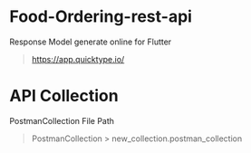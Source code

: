 # Food-Ordering-rest-api
Response Model generate online for Flutter
>https://app.quicktype.io/



# API Collection
PostmanCollection File Path
> PostmanCollection > new_collection.postman_collection